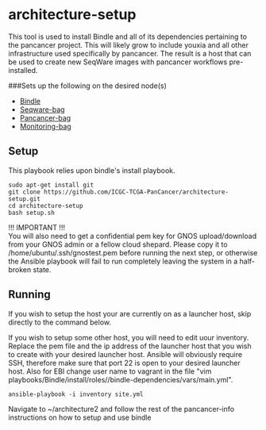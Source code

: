 architecture-setup
================

This tool is used to install Bindle and all of its dependencies pertaining to the pancancer project. 
This will likely grow to include youxia and all other infrastructure used specifically by pancancer. 
The result is a host that can be used to create new SeqWare images with pancancer workflows pre-installed.

###Sets up the following on the desired node(s)

* [Bindle](https://github.com/CloudBindle/Bindle)
* [Seqware-bag](https://github.com/SeqWare/seqware-bag.git)
* [Pancancer-bag](https://github.com/ICGC-TCGA-PanCancer/pancancer-bag.git)
* [Monitoring-bag](https://github.com/ICGC-TCGA-PanCancer/monitoring-bag.git)

## Setup

This playbook relies upon bindle's install playbook. 

    sudo apt-get install git
    git clone https://github.com/ICGC-TCGA-PanCancer/architecture-setup.git
    cd architecture-setup 
    bash setup.sh
    
!!! IMPORTANT !!!    
You will also need to get a confidential pem key for GNOS upload/download from your GNOS admin or a fellow cloud shepard. Please copy it to /home/ubuntu/.ssh/gnostest.pem before running the next step, or otherwise the Ansible playbook will fail to run completely leaving the system in a half-broken state.

## Running 

If you wish to setup the host your are currently on as a launcher host, skip directly to the command below. 

If you wish to setup some other host, you will need to edit uour inventory. Replace the pem file and the ip address of the launcher host that you wish to create with your desired launcher host. Ansible will obviously require SSH, therefore make sure that port 22 is open to your desired launcher host. Also for EBI change user name to vagrant in the file "vim playbooks/Bindle/install/roles//bindle-dependencies/vars/main.yml". 
        
    ansible-playbook -i inventory site.yml

Navigate to ~/architecture2 and follow the rest of the pancancer-info instructions on how to setup and use bindle
